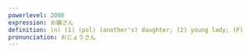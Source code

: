 ```yaml
---
powerlevel: 2098
expression: お嬢さん
definition: (n) (1) (pol) (another's) daughter; (2) young lady; (P)
pronunciation: おじょうさん
---
```

